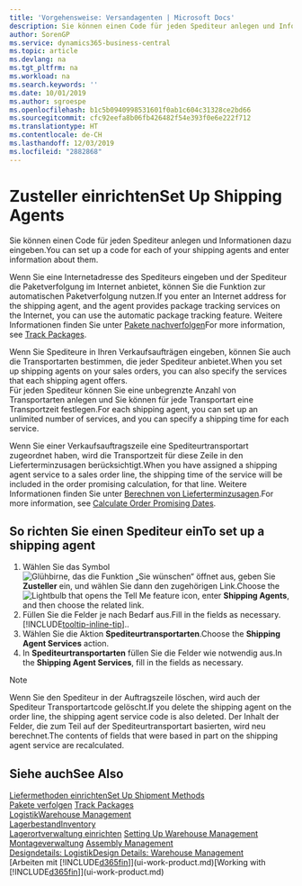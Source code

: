 ```yaml
---
title: 'Vorgehensweise: Versandagenten | Microsoft Docs'
description: Sie können einen Code für jeden Spediteur anlegen und Informationen dazu eingeben.
author: SorenGP
ms.service: dynamics365-business-central
ms.topic: article
ms.devlang: na
ms.tgt_pltfrm: na
ms.workload: na
ms.search.keywords: ''
ms.date: 10/01/2019
ms.author: sgroespe
ms.openlocfilehash: b1c5b0940998531601f0ab1c604c31328ce2bd66
ms.sourcegitcommit: cfc92eefa8b06fb426482f54e393f0e6e222f712
ms.translationtype: HT
ms.contentlocale: de-CH
ms.lasthandoff: 12/03/2019
ms.locfileid: "2882868"
---
```

# <a name="set-up-shipping-agents"></a><span data-ttu-id="e6097-103">Zusteller einrichten</span><span class="sxs-lookup"><span data-stu-id="e6097-103">Set Up Shipping Agents</span></span>
<span data-ttu-id="e6097-104">Sie können einen Code für jeden Spediteur anlegen und Informationen dazu eingeben.</span><span class="sxs-lookup"><span data-stu-id="e6097-104">You can set up a code for each of your shipping agents and enter information about them.</span></span>  

<span data-ttu-id="e6097-105">Wenn Sie eine Internetadresse des Spediteurs eingeben und der Spediteur die Paketverfolgung im Internet anbietet, können Sie die Funktion zur automatischen Paketverfolgung nutzen.</span><span class="sxs-lookup"><span data-stu-id="e6097-105">If you enter an Internet address for the shipping agent, and the agent provides package tracking services on the Internet, you can use the automatic package tracking feature.</span></span> <span data-ttu-id="e6097-106">Weitere Informationen finden Sie unter [Pakete nachverfolgen](sales-how-track-packages.md)</span><span class="sxs-lookup"><span data-stu-id="e6097-106">For more information, see [Track Packages](sales-how-track-packages.md).</span></span>

<span data-ttu-id="e6097-107">Wenn Sie Spediteure in Ihren Verkaufsaufträgen eingeben, können Sie auch die Transportarten bestimmen, die jeder Spediteur anbietet.</span><span class="sxs-lookup"><span data-stu-id="e6097-107">When you set up shipping agents on your sales orders, you can also specify the services that each shipping agent offers.</span></span>  
<span data-ttu-id="e6097-108">Für jeden Spediteur können Sie eine unbegrenzte Anzahl von Transportarten anlegen und Sie können für jede Transportart eine Transportzeit festlegen.</span><span class="sxs-lookup"><span data-stu-id="e6097-108">For each shipping agent, you can set up an unlimited number of services, and you can specify a shipping time for each service.</span></span>  

<span data-ttu-id="e6097-109">Wenn Sie einer Verkaufsauftragszeile eine Spediteurtransportart zugeordnet haben, wird die Transportzeit für diese Zeile in den Lieferterminzusagen berücksichtigt.</span><span class="sxs-lookup"><span data-stu-id="e6097-109">When you have assigned a shipping agent service to a sales order line, the shipping time of the service will be included in the order promising calculation, for that line.</span></span> <span data-ttu-id="e6097-110">Weitere Informationen finden Sie unter [Berechnen von Lieferterminzusagen](sales-how-to-calculate-order-promising-dates.md).</span><span class="sxs-lookup"><span data-stu-id="e6097-110">For more information, see [Calculate Order Promising Dates](sales-how-to-calculate-order-promising-dates.md).</span></span>

## <a name="to-set-up-a-shipping-agent"></a><span data-ttu-id="e6097-111">So richten Sie einen Spediteur ein</span><span class="sxs-lookup"><span data-stu-id="e6097-111">To set up a shipping agent</span></span>  
1.  <span data-ttu-id="e6097-112">Wählen Sie das Symbol ![Glühbirne, das die Funktion „Sie wünschen“ öffnet](media/ui-search/search_small.png "Tell Me-Funktion") aus, geben Sie **Zusteller** ein, und wählen Sie dann den zugehörigen Link.</span><span class="sxs-lookup"><span data-stu-id="e6097-112">Choose the ![Lightbulb that opens the Tell Me feature](media/ui-search/search_small.png "Tell me what you want to do") icon, enter **Shipping Agents**, and then choose the related link.</span></span>  
2.  <span data-ttu-id="e6097-113">Füllen Sie die Felder je nach Bedarf aus.</span><span class="sxs-lookup"><span data-stu-id="e6097-113">Fill in the fields as necessary.</span></span> [!INCLUDE[tooltip-inline-tip](includes/tooltip-inline-tip_md.md)]<span data-ttu-id="e6097-114">.</span><span class="sxs-lookup"><span data-stu-id="e6097-114">.</span></span>  
3.  <span data-ttu-id="e6097-115">Wählen Sie die Aktion **Spediteurtransportarten**.</span><span class="sxs-lookup"><span data-stu-id="e6097-115">Choose the **Shipping Agent Services** action.</span></span>
4. <span data-ttu-id="e6097-116">In **Spediteurtransportarten** füllen Sie die Felder wie notwendig aus.</span><span class="sxs-lookup"><span data-stu-id="e6097-116">In the **Shipping Agent Services**, fill in the fields as necessary.</span></span>

> [!NOTE]  
>  <span data-ttu-id="e6097-117">Wenn Sie den Spediteur in der Auftragszeile löschen, wird auch der Spediteur Transportartcode gelöscht.</span><span class="sxs-lookup"><span data-stu-id="e6097-117">If you delete the shipping agent on the order line, the shipping agent service code is also deleted.</span></span> <span data-ttu-id="e6097-118">Der Inhalt der Felder, die zum Teil auf der Spediteurtransportart basierten, wird neu berechnet.</span><span class="sxs-lookup"><span data-stu-id="e6097-118">The contents of fields that were based in part on the shipping agent service are recalculated.</span></span>  

## <a name="see-also"></a><span data-ttu-id="e6097-119">Siehe auch</span><span class="sxs-lookup"><span data-stu-id="e6097-119">See Also</span></span>
[<span data-ttu-id="e6097-120">Liefermethoden einrichten</span><span class="sxs-lookup"><span data-stu-id="e6097-120">Set Up Shipment Methods</span></span>](sales-how-set-up-shipment-methods.md)  
<span data-ttu-id="e6097-121">[Pakete verfolgen](sales-how-track-packages.md)  </span><span class="sxs-lookup"><span data-stu-id="e6097-121">[Track Packages](sales-how-track-packages.md)  </span></span>  
[<span data-ttu-id="e6097-122">Logistik</span><span class="sxs-lookup"><span data-stu-id="e6097-122">Warehouse Management</span></span>](warehouse-manage-warehouse.md)  
[<span data-ttu-id="e6097-123">Lagerbestand</span><span class="sxs-lookup"><span data-stu-id="e6097-123">Inventory</span></span>](inventory-manage-inventory.md)  
<span data-ttu-id="e6097-124">[Lagerortverwaltung einrichten](warehouse-setup-warehouse.md)   </span><span class="sxs-lookup"><span data-stu-id="e6097-124">[Setting Up Warehouse Management](warehouse-setup-warehouse.md)   </span></span>  
<span data-ttu-id="e6097-125">[Montageverwaltung](assembly-assemble-items.md)  </span><span class="sxs-lookup"><span data-stu-id="e6097-125">[Assembly Management](assembly-assemble-items.md)  </span></span>  
[<span data-ttu-id="e6097-126">Designdetails: Logistik</span><span class="sxs-lookup"><span data-stu-id="e6097-126">Design Details: Warehouse Management</span></span>](design-details-warehouse-management.md)  
<span data-ttu-id="e6097-127">[Arbeiten mit [!INCLUDE[d365fin](includes/d365fin_md.md)]](ui-work-product.md)</span><span class="sxs-lookup"><span data-stu-id="e6097-127">[Working with [!INCLUDE[d365fin](includes/d365fin_md.md)]](ui-work-product.md)</span></span>  
